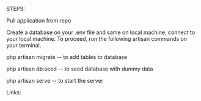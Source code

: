 
STEPS: 

Pull application from repo

Create a database on your .env file and same on local machine,  connect to your local machine. 
To proceed, run the following artisan commands on your terminal. 

php artisan migrate  -- to add tables to database

php artisan db:seed  -- to seed database with dummy data

php artisan serve   -- to start the server

Links:


